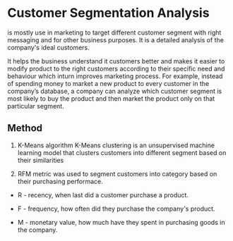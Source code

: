 # Customer Segmentation Analysis
is mostly use in marketing to target different customer segment with right messaging and for other business purposes. It is a detailed analysis of the company's ideal customers.

It helps the business understand it customers better and makes it easier to modify product to the right customers according to their specific need and behaviour which inturn improves marketing process. For example, instead of spending money to market a new product to every customer in the company’s database, a company can analyze which customer segment is most likely to buy the product and then market the product only on that particular segment.

## Method
1. K-Means algorithm
K-Means clustering is an unsupervised machine learning model that clusters customers into different segment based on their similarities

2. RFM metric was used to segment customers into category based on their purchasing performace.

* R - recency, when last did a customer purchase a product.

* F - frequency, how often did they purchase the company's product.

* M - monetary value, how much have they spent in purchasing goods in the company.
